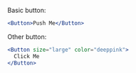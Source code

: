 Basic button:

```jsx
<Button>Push Me</Button>
```

Other button:

```jsx
<Button size="large" color="deeppink">
  Click Me
</Button>
```
